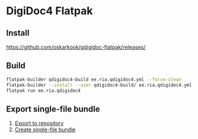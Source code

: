 # DigiDoc4 Flatpak
## Install
https://github.com/oskarkook/qdigidoc-flatpak/releases/

## Build
```sh
flatpak-builder qdigidoc4-build ee.ria.qdigidoc4.yml --force-clean
flatpak-builder --install --user qdigidoc4-build/ ee.ria.qdigidoc4.yml --force-clean
flatpak run ee.ria.qdigidoc4
```

## Export single-file bundle
1. [Export to repository](https://docs.flatpak.org/en/latest/flatpak-builder.html#exporting-to-a-repository)
2. [Create single-file bundle](https://docs.flatpak.org/en/latest/single-file-bundles.html)

